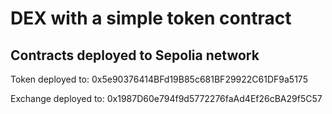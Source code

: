 # DEX with a simple token contract

## Contracts deployed to Sepolia network

Token deployed to:
0x5e90376414BFd19B85c681BF29922C61DF9a5175

Exchange deployed to:
0x1987D60e794f9d5772276faAd4Ef26cBA29f5C57
